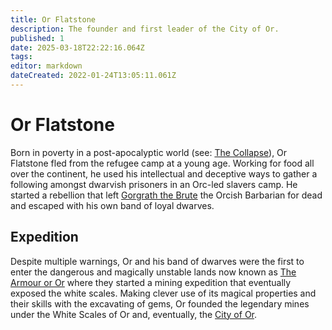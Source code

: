 ```yaml
---
title: Or Flatstone
description: The founder and first leader of the City of Or.
published: 1
date: 2025-03-18T22:22:16.064Z
tags: 
editor: markdown
dateCreated: 2022-01-24T13:05:11.061Z
---
```


# Or Flatstone
Born in poverty in a post-apocalyptic world (see: [The Collapse](/i/17)), Or Flatstone fled from the refugee camp at a young age. Working for food all over the continent, he used his intellectual and deceptive ways to gather a following amongst dwarvish prisoners in an Orc-led slavers camp. He started a rebellion that left [Gorgrath the Brute](/i/14) the Orcish Barbarian for dead and escaped with his own band of loyal dwarves.

## Expedition
Despite multiple warnings, Or and his band of dwarves were the first to enter the dangerous and magically unstable lands now known as [The Armour or Or](/i/12) where they started a mining expedition that eventually exposed the white scales. Making clever use of its magical properties and their skills with the excavating of gems, Or founded the legendary mines under the White Scales of Or and, eventually, the [City of Or](/i/11).